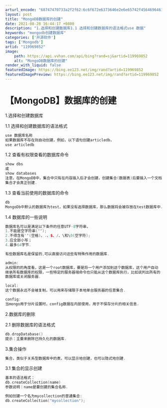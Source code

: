 ```yaml
---
arturl_encode: "68747470733a2f2f62:6c6f672e6373646e2e6e65742f45646964617567687465722f:61727469636c652f64657461696c732f313139393639383532"
layout: post
title: "MongoDB数据库的创建"
date: 2021-08-28 16:44:17 +0800
description: "1.选择和创建数据库1.1 选择和创建数据库的语法格式use 数据"
keywords: "mongodb创建数据库"
categories: ['开源软件']
tags: ['Mongodb']
artid: "119969852"
image:
    path: https://api.vvhan.com/api/bing?rand=sj&artid=119969852
    alt: "MongoDB数据库的创建"
render_with_liquid: false
featuredImage: https://bing.ee123.net/img/rand?artid=119969852
featuredImagePreview: https://bing.ee123.net/img/rand?artid=119969852
---
```


# 【MongoDB】数据库的创建

1.选择和创建数据库

1.1 选择和创建数据库的语法格式

```cpp
use 数据库名称
如果数据库不存在则自动创建，例如，以下语句创建articledb，
use articledb
```

1.2 查看有权限查看的数据库命令

```cpp
show dbs
或
show databases
注意，在MongoDB中，集合中只有在内容插入后才会创建，创建集合(数据表)后要插入一个文档(记录)，
集合才会真正创建.
```

1.3 查看当前使用的数据库的命令

```cpp
db
MongoDb中默认的数据库为test，如果没有选择数据库，那么数据将会被存放在test数据库中.
```

1.4 数据库的一些说明

```cpp
数据库名可以是满足以下条件的任意UTF-8字符串，
1.不能是空字符串("");
2.不得含有''(空格)、.、$、/、\和\0(空字符);
3.应全部小写；
4.最多64字节.

有些数据库名是保留的,可以直接访问这些有特殊作用的数据库.

admin:
从权限的的角度看，这是一个root数据库，要是将一个用户添加到这个数据库，这个用户自动
继承所有数据库的权限，一些特定的服务器端命令也只能从这个数据库执行，比如说列出所有的
数据库或关闭服务器.

local:
这个数据永远不会被复制，可以用来存储限于本地单台服务器的任意集合.

config:
当mongo用于分片设置时，config数据在内部使用，用于不保存分片的相关信息.
```

2.数据库的删除

2.1 删除数据库的语法格式

```cpp
db.dropDatabase()
提示：主要来删除已持久化的数据库.

```

3.集合操作

```cpp
集合，类似于关系型数据库中的表，可以显示地创建，也可以隐式地创建.
```

3.1 集合的显示创建

```cpp
基本的语法格式：
db.createCollection(name)
参数说明：name是要创建的集合名称.

例如创建一个名为mycollection的普通集合:
db.createCollection("mycollection");

```